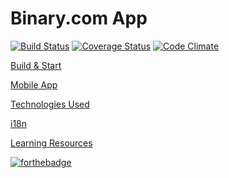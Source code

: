 # Binary.com App

[![Build Status](https://travis-ci.org/binary-com/binary-next-gen.svg?branch=master)](https://travis-ci.org/binary-com/binary-next-gen)
[![Coverage Status](https://coveralls.io/repos/github/binary-com/binary-next-gen/badge.svg?branch=master)](https://coveralls.io/github/binary-com/binary-next-gen?branch=master)
[![Code Climate](https://codeclimate.com/github/binary-com/binary-next-gen/badges/gpa.svg)](https://codeclimate.com/github/binary-com/binary-next-gen)

[Build & Start](../../wiki/Build-&-Start)

[Mobile App](../../wiki/Mobile-App)

[Technologies Used](../../wiki/Technologies)

[i18n](../../wiki/i18n)

[Learning Resources](../../wiki/learning)

[![forthebadge](http://forthebadge.com/images/badges/built-by-hipsters.svg)](http://forthebadge.com)
